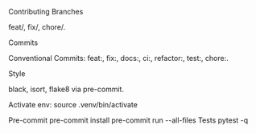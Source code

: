 
Contributing
Branches

feat/<slug>, fix/<slug>, chore/<slug>.

Commits

Conventional Commits: feat:, fix:, docs:, ci:, refactor:, test:, chore:.

Style

black, isort, flake8 via pre-commit.

Activate env: source .venv/bin/activate

Pre-commit
pre-commit install
pre-commit run --all-files
Tests
pytest -q

